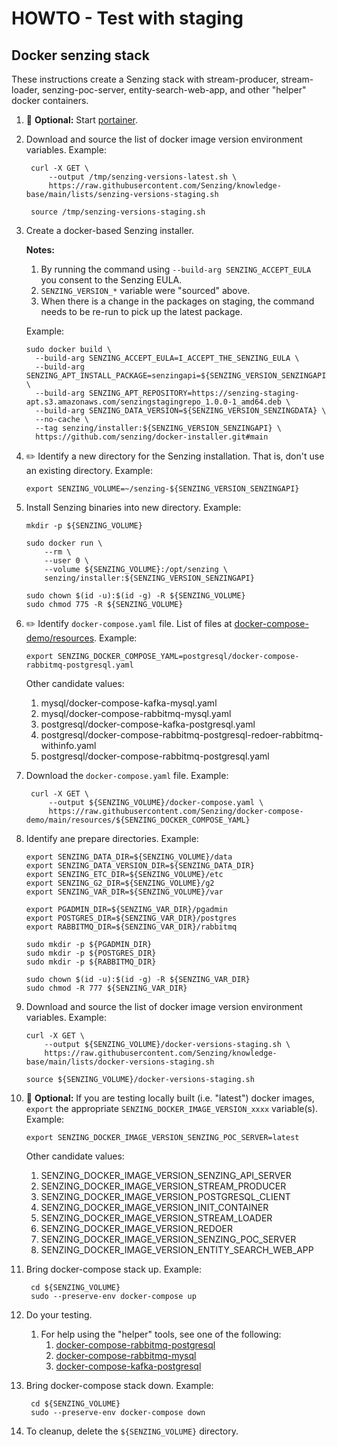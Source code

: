 # HOWTO - Test with staging

## Docker senzing stack

These instructions create a Senzing stack with
stream-producer,
stream-loader,
senzing-poc-server,
entity-search-web-app,
and other "helper" docker containers.

1. :thinking: **Optional:**
   Start
   [portainer](../WHATIS/portainer.md).

1. Download and source the list of docker image version environment variables.
   Example:

   ```console
    curl -X GET \
        --output /tmp/senzing-versions-latest.sh \
        https://raw.githubusercontent.com/Senzing/knowledge-base/main/lists/senzing-versions-staging.sh

    source /tmp/senzing-versions-staging.sh
    ```

1. Create a docker-based Senzing installer.

   **Notes:**

    1. By running the command using `--build-arg SENZING_ACCEPT_EULA` you consent to the Senzing EULA.
    1. `SENZING_VERSION_*` variable were "sourced" above.
    1. When there is a change in the packages on staging, the command needs to be re-run to pick up the latest package.

   Example:

    ```console
    sudo docker build \
      --build-arg SENZING_ACCEPT_EULA=I_ACCEPT_THE_SENZING_EULA \
      --build-arg SENZING_APT_INSTALL_PACKAGE=senzingapi=${SENZING_VERSION_SENZINGAPI_BUILD} \
      --build-arg SENZING_APT_REPOSITORY=https://senzing-staging-apt.s3.amazonaws.com/senzingstagingrepo_1.0.0-1_amd64.deb \
      --build-arg SENZING_DATA_VERSION=${SENZING_VERSION_SENZINGDATA} \
      --no-cache \
      --tag senzing/installer:${SENZING_VERSION_SENZINGAPI} \
      https://github.com/senzing/docker-installer.git#main
    ```

1. :pencil2: Identify a new directory for the Senzing installation.
   That is, don't use an existing directory.
   Example:

    ```console
    export SENZING_VOLUME=~/senzing-${SENZING_VERSION_SENZINGAPI}
    ```

1. Install Senzing binaries into new directory.
   Example:

    ```console
    mkdir -p ${SENZING_VOLUME}

    sudo docker run \
        --rm \
        --user 0 \
        --volume ${SENZING_VOLUME}:/opt/senzing \
        senzing/installer:${SENZING_VERSION_SENZINGAPI}

    sudo chown $(id -u):$(id -g) -R ${SENZING_VOLUME}
    sudo chmod 775 -R ${SENZING_VOLUME}
    ```

1. :pencil2: Identify `docker-compose.yaml` file.
   List of files at
   [docker-compose-demo/resources](https://github.com/Senzing/docker-compose-demo/tree/main/resources).
   Example:

    ```console
    export SENZING_DOCKER_COMPOSE_YAML=postgresql/docker-compose-rabbitmq-postgresql.yaml
    ```

   Other candidate values:

    1. mysql/docker-compose-kafka-mysql.yaml
    1. mysql/docker-compose-rabbitmq-mysql.yaml
    1. postgresql/docker-compose-kafka-postgresql.yaml
    1. postgresql/docker-compose-rabbitmq-postgresql-redoer-rabbitmq-withinfo.yaml
    1. postgresql/docker-compose-rabbitmq-postgresql.yaml

1. Download the `docker-compose.yaml` file.
   Example:

   ```console
    curl -X GET \
        --output ${SENZING_VOLUME}/docker-compose.yaml \
        https://raw.githubusercontent.com/Senzing/docker-compose-demo/main/resources/${SENZING_DOCKER_COMPOSE_YAML}
    ```

1. Identify ane prepare directories.
   Example:

    ```console
    export SENZING_DATA_DIR=${SENZING_VOLUME}/data
    export SENZING_DATA_VERSION_DIR=${SENZING_DATA_DIR}
    export SENZING_ETC_DIR=${SENZING_VOLUME}/etc
    export SENZING_G2_DIR=${SENZING_VOLUME}/g2
    export SENZING_VAR_DIR=${SENZING_VOLUME}/var

    export PGADMIN_DIR=${SENZING_VAR_DIR}/pgadmin
    export POSTGRES_DIR=${SENZING_VAR_DIR}/postgres
    export RABBITMQ_DIR=${SENZING_VAR_DIR}/rabbitmq

    sudo mkdir -p ${PGADMIN_DIR}
    sudo mkdir -p ${POSTGRES_DIR}
    sudo mkdir -p ${RABBITMQ_DIR}

    sudo chown $(id -u):$(id -g) -R ${SENZING_VAR_DIR}
    sudo chmod -R 777 ${SENZING_VAR_DIR}
    ```

1. Download and source the list of docker image version environment variables.
   Example:

    ```console
    curl -X GET \
        --output ${SENZING_VOLUME}/docker-versions-staging.sh \
        https://raw.githubusercontent.com/Senzing/knowledge-base/main/lists/docker-versions-staging.sh

    source ${SENZING_VOLUME}/docker-versions-staging.sh
    ```

1. :thinking: **Optional:**
   If you are testing locally built (i.e. "latest") docker images,
   `export` the appropriate `SENZING_DOCKER_IMAGE_VERSION_xxxx` variable(s).
   Example:

    ```console
    export SENZING_DOCKER_IMAGE_VERSION_SENZING_POC_SERVER=latest
    ```

   Other candidate values:

    1. SENZING_DOCKER_IMAGE_VERSION_SENZING_API_SERVER
    1. SENZING_DOCKER_IMAGE_VERSION_STREAM_PRODUCER
    1. SENZING_DOCKER_IMAGE_VERSION_POSTGRESQL_CLIENT
    1. SENZING_DOCKER_IMAGE_VERSION_INIT_CONTAINER
    1. SENZING_DOCKER_IMAGE_VERSION_STREAM_LOADER
    1. SENZING_DOCKER_IMAGE_VERSION_REDOER
    1. SENZING_DOCKER_IMAGE_VERSION_SENZING_POC_SERVER
    1. SENZING_DOCKER_IMAGE_VERSION_ENTITY_SEARCH_WEB_APP

1. Bring docker-compose stack up.
   Example:

   ```console
    cd ${SENZING_VOLUME}
    sudo --preserve-env docker-compose up
    ```

1. Do your testing.
    1. For help using the "helper" tools, see one of the following:
        1. [docker-compose-rabbitmq-postgresql](https://github.com/Senzing/docker-compose-demo/tree/main/docs/docker-compose-rabbitmq-postgresql#view-data)
        1. [docker-compose-rabbitmq-mysql](https://github.com/Senzing/docker-compose-demo/tree/main/docs/docker-compose-rabbitmq-mysql#view-data)
        1. [docker-compose-kafka-postgresql](https://github.com/Senzing/docker-compose-demo/tree/main/docs/docker-compose-kafka-postgresql#view-data)

1. Bring docker-compose stack down.
   Example:

   ```console
    cd ${SENZING_VOLUME}
    sudo --preserve-env docker-compose down
    ```

1. To cleanup, delete the `${SENZING_VOLUME}` directory.
